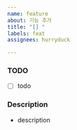 ```yaml
---
name: feature
about: 기능 추가
title: "[] "
labels: feat
assignees: hurryduck

---
```


### TODO
- [ ] todo

### Description
- description
